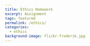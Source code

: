 ```yaml
---
title: Ethics Homework
excerpt: Assignment
tags: featured
permalink: /ethics/
categories:
  - ethics
background-image: flickr-froderik.jpg
---
```

